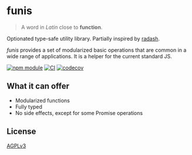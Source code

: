 # funis

> A word in _Latin_ close to **function**.

Optionated type-safe utility library. Partially inspired by
[radash](https://www.npmjs.com/package/radash).

_funis_ provides a set of modularized basic operations that are common in a wide range of
applications. It is a helper for the current standard JS.

[![npm module](https://badge.fury.io/js/funis.svg)](https://www.npmjs.org/package/funis)
[![CI](https://github.com/Joao-Arthur/funis-node/actions/workflows/ci.yaml/badge.svg)](https://github.com/Joao-Arthur/funis-node/actions/workflows/ci.yaml)
[![codecov](https://codecov.io/github/Joao-Arthur/funis-node/branch/main/graph/badge.svg?token=9FI5PDDFB3)](https://codecov.io/github/Joao-Arthur/funis-node)

## What it can offer

- Modularized functions
- Fully typed
- No side effects, except for some Promise operations

## License

[AGPLv3](license)
